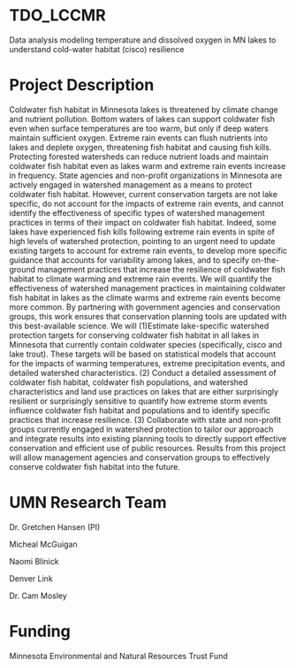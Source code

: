 # TDO_LCCMR
Data analysis modeling temperature and dissolved oxygen in MN lakes to understand cold-water habitat (cisco) resilience

# Project Description 
Coldwater fish habitat in Minnesota lakes is threatened by climate change and nutrient pollution. Bottom waters of lakes can support coldwater fish even when surface temperatures are too warm, but only if deep waters maintain sufficient oxygen. Extreme rain events can flush nutrients into lakes and deplete oxygen, threatening fish habitat and causing fish kills. Protecting forested watersheds can reduce nutrient loads and maintain coldwater fish habitat even as lakes warm and extreme rain events increase in frequency. State agencies and non-profit organizations in Minnesota are actively engaged in watershed management as a means to protect coldwater fish habitat. However, current conservation targets are not lake specific, do not account for the impacts of extreme rain events, and cannot identify the effectiveness of specific types of watershed management practices in terms of their impact on coldwater fish habitat. Indeed, some lakes have experienced fish kills following extreme rain events in spite of high levels of watershed protection, pointing to an urgent need to update existing targets to account for extreme rain events, to develop more specific guidance that accounts for variability among lakes, and to specify on-the-ground management practices that increase the resilience of coldwater fish habitat to climate warming and extreme rain events. We will quantify the effectiveness of watershed management practices in maintaining coldwater fish habitat in lakes as the climate warms and extreme rain events become more common. By partnering with government agencies and conservation groups, this work ensures that conservation planning tools are updated with this best-available science. We will (1)Estimate lake-specific watershed protection targets for conserving coldwater fish habitat in all lakes in Minnesota that currently contain coldwater species (specifically, cisco and lake trout). These targets will be based on statistical models that account for the impacts of warming temperatures, extreme precipitation events, and detailed watershed characteristics. (2) Conduct a detailed assessment of coldwater fish habitat, coldwater fish populations, and watershed characteristics and land use practices on lakes that are either surprisingly resilient or surprisingly sensitive to quantify how extreme storm events influence coldwater fish habitat and populations and to identify specific practices that increase resilience. (3) Collaborate with state and non-profit groups currently engaged in watershed protection to tailor our approach and integrate results into existing planning tools to directly support effective conservation and efficient use of public resources. Results from this project will allow management agencies and conservation groups to effectively conserve coldwater fish habitat into the future. 

# UMN Research Team 
Dr. Gretchen Hansen (PI)

Micheal McGuigan

Naomi Blinick 

Denver Link

Dr. Cam Mosley

# Funding
Minnesota Environmental and Natural Resources Trust Fund
